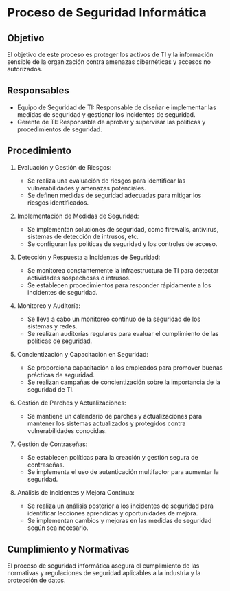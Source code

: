 # Proceso de Seguridad Informática

## Objetivo
El objetivo de este proceso es proteger los activos de TI y la información sensible de la organización contra amenazas cibernéticas y accesos no autorizados.

## Responsables
- Equipo de Seguridad de TI: Responsable de diseñar e implementar las medidas de seguridad y gestionar los incidentes de seguridad.
- Gerente de TI: Responsable de aprobar y supervisar las políticas y procedimientos de seguridad.

## Procedimiento
1. Evaluación y Gestión de Riesgos:
   - Se realiza una evaluación de riesgos para identificar las vulnerabilidades y amenazas potenciales.
   - Se definen medidas de seguridad adecuadas para mitigar los riesgos identificados.

2. Implementación de Medidas de Seguridad:
   - Se implementan soluciones de seguridad, como firewalls, antivirus, sistemas de detección de intrusos, etc.
   - Se configuran las políticas de seguridad y los controles de acceso.

3. Detección y Respuesta a Incidentes de Seguridad:
   - Se monitorea constantemente la infraestructura de TI para detectar actividades sospechosas o intrusos.
   - Se establecen procedimientos para responder rápidamente a los incidentes de seguridad.

4. Monitoreo y Auditoría:
   - Se lleva a cabo un monitoreo continuo de la seguridad de los sistemas y redes.
   - Se realizan auditorías regulares para evaluar el cumplimiento de las políticas de seguridad.

5. Concientización y Capacitación en Seguridad:
   - Se proporciona capacitación a los empleados para promover buenas prácticas de seguridad.
   - Se realizan campañas de concientización sobre la importancia de la seguridad de TI.

6. Gestión de Parches y Actualizaciones:
   - Se mantiene un calendario de parches y actualizaciones para mantener los sistemas actualizados y protegidos contra vulnerabilidades conocidas.

7. Gestión de Contraseñas:
   - Se establecen políticas para la creación y gestión segura de contraseñas.
   - Se implementa el uso de autenticación multifactor para aumentar la seguridad.

8. Análisis de Incidentes y Mejora Continua:
   - Se realiza un análisis posterior a los incidentes de seguridad para identificar lecciones aprendidas y oportunidades de mejora.
   - Se implementan cambios y mejoras en las medidas de seguridad según sea necesario.

## Cumplimiento y Normativas
El proceso de seguridad informática asegura el cumplimiento de las normativas y regulaciones de seguridad aplicables a la industria y la protección de datos.


